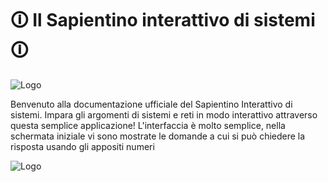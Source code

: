 
# 🛈 Il Sapientino interattivo di sistemi 🛈



![Logo](https://imgur.com/2GSSLL0.png)

Benvenuto alla documentazione ufficiale del Sapientino Interattivo di sistemi.
Impara gli argomenti di sistemi e reti in modo interattivo attraverso questa
semplice applicazione! L'interfaccia è molto semplice, nella schermata iniziale
vi sono mostrate le domande a cui si può chiedere la risposta usando gli appositi
numeri

![Logo](https://i.imgur.com/JoCcQlB.png)

